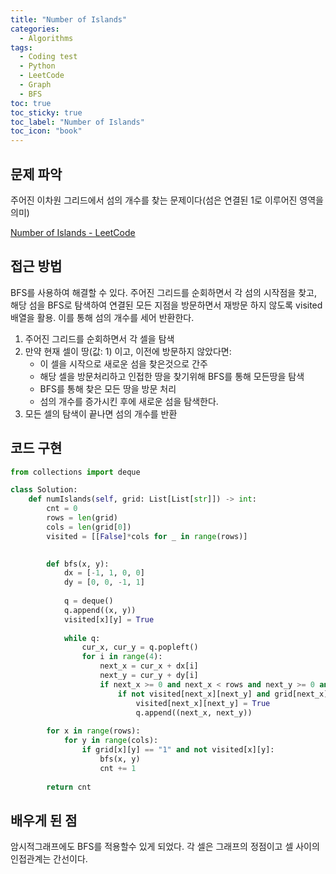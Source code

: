 ```yaml
---
title: "Number of Islands"
categories:
  - Algorithms
tags:
  - Coding test
  - Python
  - LeetCode
  - Graph
  - BFS
toc: true
toc_sticky: true
toc_label: "Number of Islands"
toc_icon: "book"
---
```


## 문제 파악
주어진 이차원 그리드에서 섬의 개수를 찾는 문제이다(섬은 연결된 1로 이루어진 영역을 의미)

[Number of Islands - LeetCode](https://leetcode.com/problems/number-of-islands/)


## 접근 방법

BFS를 사용하여 해결할 수 있다. 주어진 그리드를 순회하면서 각 섬의 시작점을 찾고, 해당 섬을 BFS로 탐색하여 연결된 모든 지점을 방문하면서 재방문 하지 않도록 visited 배열을 활용. 이를 통해 섬의 개수를 세어 반환한다.

1. 주어진 그리드를 순회하면서 각 셀을 탐색
2. 만약 현재 셀이 땅(값: 1) 이고, 이전에 방문하지 않았다면:
    - 이 셀을 시작으로 새로운 섬을 찾은것으로 간주
    - 해당 셀을 방문처리하고 인접한 땅을 찾기위해 BFS를 통해 모든땅을 탐색
    - BFS를 통해 찾은 모든 땅을 방문 처리
    - 섬의 개수를 증가시킨 후에 새로운 섬을 탐색한다.
3. 모든 셀의 탐색이 끝나면 섬의 개수를 반환

## 코드 구현

```python
from collections import deque

class Solution:
    def numIslands(self, grid: List[List[str]]) -> int:
        cnt = 0
        rows = len(grid)
        cols = len(grid[0])
        visited = [[False]*cols for _ in range(rows)]

        
        def bfs(x, y):
            dx = [-1, 1, 0, 0]
            dy = [0, 0, -1, 1]
            
            q = deque()
            q.append((x, y))
            visited[x][y] = True
            
            while q:
                cur_x, cur_y = q.popleft()
                for i in range(4):
                    next_x = cur_x + dx[i]
                    next_y = cur_y + dy[i]
                    if next_x >= 0 and next_x < rows and next_y >= 0 and next_y < cols:
                        if not visited[next_x][next_y] and grid[next_x][next_y] == "1":
                            visited[next_x][next_y] = True
                            q.append((next_x, next_y))
        
        for x in range(rows):
            for y in range(cols):
                if grid[x][y] == "1" and not visited[x][y]:
                    bfs(x, y)
                    cnt += 1
        
        return cnt
```

## 배우게 된 점
암시적그래프에도 BFS를 적용할수 있게 되었다. 각 셀은 그래프의 정점이고 셀 사이의 인접관계는 간선이다.
